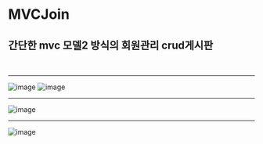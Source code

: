 # MVCJoin

<h2>간단한 mvc 모델2 방식의 회원관리 crud게시판</h2><br>
<hr>

![image](https://user-images.githubusercontent.com/71121027/99234265-a87cde00-2837-11eb-82e5-aa5d96169fe8.png)
![image](https://user-images.githubusercontent.com/71121027/99234697-35279c00-2838-11eb-905b-e08deca8ab69.png)<br>
<hr>

![image](https://user-images.githubusercontent.com/71121027/99234872-76b84700-2838-11eb-939f-96abb5395e53.png)
<hr>

![image](https://user-images.githubusercontent.com/71121027/99235083-bd0da600-2838-11eb-8bf5-a7648b068f5f.png)


